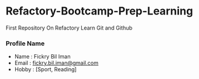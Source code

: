 # Refactory-Bootcamp-Prep-Learning
First Repository On Refactory Learn Git and Github

### Profile Name

- Name  : Fickry Bil Iman
- Email : fickry.bil.iman@gmail.com
- Hobby : [Sport, Reading] 

